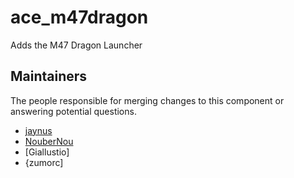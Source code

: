 ace_m47dragon
===============

Adds the M47 Dragon Launcher


## Maintainers

The people responsible for merging changes to this component or answering potential questions.

- [jaynus](https://github.com/walterpearce)
- [NouberNou](https://github.com/noubernou)
- [Giallustio]
- {zumorc]
